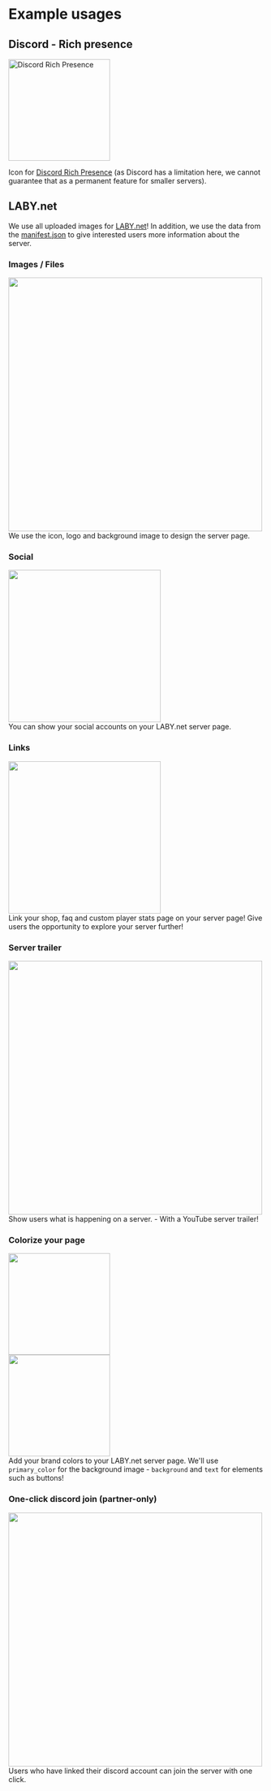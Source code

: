 # Example usages

## Discord - Rich presence

<img src="https://docs.labymod.net/img/discord_rpc_example.png" alt="Discord Rich Presence" width="200">

Icon for [Discord Rich Presence](https://docs.labymod.net/pages/server/labymod/discord_rich_presence/) (as Discord has a
limitation here, we cannot guarantee that as a permanent feature for smaller servers).

## LABY.net

We use all uploaded images for [LABY.net](https://laby.net)! In addition, we use the data from
the [manifest.json](/docs/Manifest.md#example-manifestjson-file) to give interested users more information about the server.

### Images / Files

<img src="https://user-images.githubusercontent.com/45363287/125614035-5e359ae3-a8ae-49dc-896f-55a0cfbda201.png" width="500"><br>
We use the icon, logo and background image to design the server page.

### Social

<img src="https://user-images.githubusercontent.com/45363287/125614264-0cd99ee6-8014-4307-896d-87601dee8cd9.gif" width="300"><br>
You can show your social accounts on your LABY.net server page.

### Links

<img src="https://user-images.githubusercontent.com/45363287/125614566-210c5088-9279-4ca9-8b13-40a3658c6f6b.png" width="300"><br>
Link your shop, faq and custom player stats page on your server page!
Give users the opportunity to explore your server further!

### Server trailer

<img src="https://user-images.githubusercontent.com/45363287/125614769-f1436ba9-281b-402e-b257-7eb28714869f.png" width="500"><br>
Show users what is happening on a server. - With a YouTube server trailer!

### Colorize your page

<img src="https://user-images.githubusercontent.com/45363287/125615032-08ac824a-cd56-4962-a423-f5d243b8f950.png" width="200"><br>
<img src="https://user-images.githubusercontent.com/45363287/125615115-7d523e2a-c202-4fc0-9b9b-a865db50cde4.png" width="200"><br>
Add your brand colors to your LABY.net server page. We'll use `primary_color` for the background image - `background`
and `text` for elements such as buttons!

### One-click discord join (partner-only)

<img src="https://user-images.githubusercontent.com/45363287/125778845-d60d00b7-2e31-4458-8585-0c0b339800be.gif" width="500"><br>
Users who have linked their discord account can join the server with one click.
